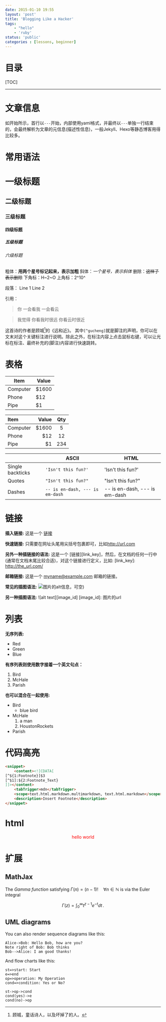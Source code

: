 ```yaml
---
date: 2015-01-10 19:55
layout: 'post'
title: 'Blogging Like a Hacker'
tags:
    - "hello"
    - 'ruby'
status: 'public'
categories : [lessons, beginner]
---
```

# 目录
[TOC]

---
<!-- 这是一个注释 -->

# 文章信息
如开始所示，首行以`---`开始，内部使用yaml格式，并最终以`---`单独一行结束的，会最终解析为文章的元信息(描述性信息)，一般Jekyll、Hexo等静态博客用得比较多。

# 常用语法
# 一级标题
## 二级标题
### 三级标题
#### 四级标题
##### 五级标题
###### 六级标题

粗体：**用两个星号标记起来，表示加粗**
斜体：*一个星号，表示斜体*
删除：~~这样子表示删除~~
下角标：H~2~O
上角标：2^10^

段落：
Line 1
Line 2

引用：
> 你
> 一会看我
> 一会看云

> 我觉得
> 你看我时很远
> 你看云时很近

这首诗的作者是顾城[^gucheng]的《远和近》。
其中`[^gucheng]`就是脚注的声明，你可以在文末对这个关键标注进行说明。除此之外，在标注内容上点击鼠标右键，可以让光标在标注、最终补充的(脚注)内容进行快速跳转。

[^gucheng]: 顾城，童话诗人，以及坏掉了的人。

# 表格

Item     | Value
-------- | ---
Computer | $1600
Phone    | $12
Pipe     | $1

| Item     | Value | Qty   |
| :------- | ----: | :---: |
| Computer | $1600 |  5    |
| Phone    | $12   |  12   |
| Pipe     | $1    |  234  |

|                  | ASCII                        | HTML              |
 ----------------- | ---------------------------- | ------------------
| Single backticks | `'Isn't this fun?'`            | 'Isn't this fun?' |
| Quotes           | `"Isn't this fun?"`            | "Isn't this fun?" |
| Dashes           | `-- is en-dash, --- is em-dash` | -- is en-dash, --- is em-dash |

# 链接
**插入链接:**
这是一个 [链接](http://url.com/)

**快速链接:**
只需要在网址头尾用尖括号包裹即可，比如<http://url.com>

**另外一种插链接的语法:**
这是一个 [链接][link_key]，然后，在文档的任何一行中(通常在文档末尾比较合适)，对这个链接进行定义，比如:
[link_key]: http://the_url.com/

**邮箱链接:**
这是一个 <myname@example.com> 邮箱的链接。

**常见的插图语法:**
![图片的alt信息，可空)](图片的url)

**另一种插图语法:**
![alt text][image_id]
[image_id]: 图片的url

# 列表
**无序列表:**

- Red
- Green
- Blue

**有序列表则使用数字接着一个英文句点：**

1. Bird
2. McHale
3. Parish

**也可以混合在一起使用:**

-   Bird
    - blue bird
-   McHale
    1.  a man
    2.  HoustonRockets
-   Parish

# 代码高亮

``` html
<snippet>
	<content><![CDATA[
[^${1:Footnote}]$3
[^$1]:${2:Footnote_Text}
]]></content>
	<tabTrigger>mdn</tabTrigger>
	<scope>text.html.markdown.multimarkdown, text.html.markdown</scope>
	<description>Insert Footnote</description>
</snippet>
```

# html
<div style="text-align:center; color:red">
hello world
</div>

# 扩展
## MathJax

The *Gamma function* satisfying $\Gamma(n) = (n-1)!\quad\forall n\in\mathbb N$ is via the Euler integral

$$
\Gamma(z) = \int_0^\infty t^{z-1}e^{-t}dt\,.
$$

## UML diagrams

You can also render sequence diagrams like this:

```sequence
Alice->Bob: Hello Bob, how are you?
Note right of Bob: Bob thinks
Bob-->Alice: I am good thanks!
```

And flow charts like this:

```flow
st=>start: Start
e=>end
op=>operation: My Operation
cond=>condition: Yes or No?

st->op->cond
cond(yes)->e
cond(no)->op
```
